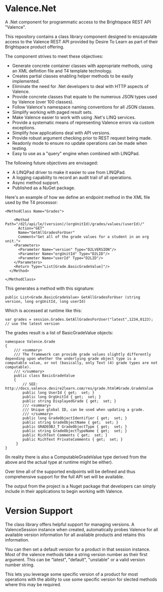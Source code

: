 # Valence.Net
A .Net component for programmatic access to the Brightspace REST API "Valence".

This repository contains a class library component designed to encapsulate access to the Valence REST API provided by Desire To Learn as part of their Brightspace product offering.

The component strives to meet these objectives:

* Generate concrete container classes with appropriate methods, using an XML defintion file and T4 template technology.
* Creates partial classes enabling helper methods to be easily implemented.
* Eliminate the need for .Net developers to deal with HTTP aspects of Valence.
* Provide concrete classes that equate to the numerous JSON types used by Valence (over 100 classes).
* Follow Valence's namespace naming conventions for all JSON classes.
* Simplify working with paged result sets.
* Make Valence easier to work with using .Net's LINQ services.
* Provide a systematic means of representing Valence errors via custom exceptions.
* Simplify how applications deal with API versions.
* Provide robust argument checking prior to REST request being made.
* Readonly mode to ensure no update operations can be made when testing.
* Easy to use as a "query" engine when combined with LINQPad.

The following future objectives are envisaged:

* A LINQPad driver to make it easier to use from LINQPad.
* A logging capability to record an audit trail of all operations.
* Async method support.
* Published as a NuGet package.

Here's an example of how we define an endpoint method in the XML file used by the T4 processor:

    <MethodClass Name="Grades">

        <Method Path="/d2l/api/le/(version)/(orgUnitId)/grades/values/(userId)/"
          Action="GET"
          Name="GetAllGradesForUser"
          Comment="Get all of the grade values for a student in an org unit.">
        <Parameters>
          <Parameter Name="version" Type="D2LVERSION"/>
          <Parameter Name="orgUnitId" Type="D2LID"/>
          <Parameter Name="userId" Type="D2LID"/>
        </Parameters>
        <Return Type="List[Grade.BasicGradeValue]"/>
      </Method>

    </MethodClass>

This generates a method with this signature:

    public List<Grade.BasicGradeValue> GetAllGradesForUser (string version, long orgUnitId, long userId) 

Which is accessed at runtime like this:

    var grades = session.Grades.GetAllGradesForUser("latest",1234,0123); // use the latest version 
    
The grades result is a list of BasicGradeValue objects:

    namespace Valence.Grade
    {
        /// <summary>
        /// The framework can provide grade values slightly differently depending upon whether the underlying grade object type is a computable value, or not (basically, only Text (4) grade types are not computable).
        /// </summary>
        public class BasicGradeValue 
        {
            // SEE: http://docs.valence.desire2learn.com/res/grade.html#Grade.GradeValue
            public long UserId { get;  set; }
            public long OrgUnitId { get;  set; }
            public string DisplayedGrade { get;  set; }
            /// <summary>
            /// Unique global ID, can be used when updating a grade.
            /// </summary>
            public long GradeObjectIdentifier { get;  set; }
            public string GradeObjectName { get;  set; }
            public GRADEOBJ_T GradeObjectType { get;  set; }
            public string GradeObjectTypeName { get;  set; }
            public RichText Comments { get;  set; }
            public RichText PrivateComments { get;  set; }
         }
    }

(In reality there is also a ComputableGradeValue type derived from the above and the actual type at runtime might be either).

Over time all of the supported endpoints will be defined and thus comprehensive support for the full API set will be available.

The output from the project is a Nuget package that developers can simply include in their applications to begin working with Valence.

# Version Support

The class library offers helpful support for managing versions. A ValenceSession instance when created, automatically probes Valence for all available version information for all available products and retains this information.

You can then set a default version for a product in that session instance. Most of the valence methods take a string version number as their first argument. This can be "latest", "default", "unstable" or a valid version number string.

This lets you leverage some specific version of a product for most operations with the ability to use some specific version for slected methods where this may be required.

